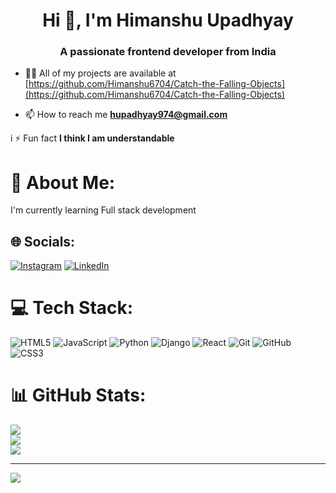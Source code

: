 <h1 align="center">Hi 👋, I'm Himanshu Upadhyay</h1>
<h3 align="center">A passionate frontend developer from India</h3>

- 👨‍💻 All of my projects are available at [https://github.com/Himanshu6704/Catch-the-Falling-Objects](https://github.com/Himanshu6704/Catch-the-Falling-Objects)

- 📫 How to reach me **hupadhyay974@gmail.com**

i ⚡ Fun fact **I think I am understandable**

# 💫 About Me:
I'm currently learning Full stack development 


## 🌐 Socials:
[![Instagram](https://img.shields.io/badge/Instagram-%23E4405F.svg?logo=Instagram&logoColor=white)](https://instagram.com/https://www.instagram.com/a.n.k.u.r1?igsh=NXN5dnEwMDVyZHhp) [![LinkedIn](https://img.shields.io/badge/LinkedIn-%230077B5.svg?logo=linkedin&logoColor=white)](https://linkedin.com/in/https://www.linkedin.com/in/himanshu-upadhyay-690bba26a) 

# 💻 Tech Stack:
![HTML5](https://img.shields.io/badge/html5-%23E34F26.svg?style=flat&logo=html5&logoColor=white) ![JavaScript](https://img.shields.io/badge/javascript-%23323330.svg?style=flat&logo=javascript&logoColor=%23F7DF1E) ![Python](https://img.shields.io/badge/python-3670A0?style=flat&logo=python&logoColor=ffdd54) ![Django](https://img.shields.io/badge/django-%23092E20.svg?style=flat&logo=django&logoColor=white) ![React](https://img.shields.io/badge/react-%2320232a.svg?style=flat&logo=react&logoColor=%2361DAFB) ![Git](https://img.shields.io/badge/git-%23F05033.svg?style=flat&logo=git&logoColor=white) ![GitHub](https://img.shields.io/badge/github-%23121011.svg?style=flat&logo=github&logoColor=white) ![CSS3](https://img.shields.io/badge/css3-%231572B6.svg?style=flat&logo=css3&logoColor=white)
# 📊 GitHub Stats:
![](https://github-readme-stats.vercel.app/api?username=Himanshu6704&theme=cobalt&hide_border=false&include_all_commits=false&count_private=false)<br/>
![](https://github-readme-streak-stats.herokuapp.com/?user=Himanshu6704&theme=cobalt&hide_border=false)<br/>
![](https://github-readme-stats.vercel.app/api/top-langs/?username=Himanshu6704&theme=cobalt&hide_border=false&include_all_commits=false&count_private=false&layout=compact)

---
[![](https://visitcount.itsvg.in/api?id=Himanshu6704&icon=0&color=0)](https://visitcount.itsvg.in)

<!-- Proudly created with GPRM ( https://gprm.itsvg.in ) -->
